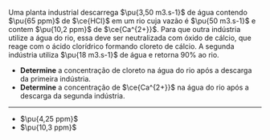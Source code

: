 Uma planta industrial descarrega $\pu{3,50 m3.s-1}$ de água contendo $\pu{65 ppm}$ de $\ce{HCl}$ em um rio cuja vazão é $\pu{50 m3.s-1}$ e contem $\pu{10,2 ppm}$ de $\ce{Ca^{2+}}$. Para que outra indústria utilize a água do rio, essa deve ser neutralizada com óxido de cálcio, que reage com o ácido clorídrico formando cloreto de cálcio. A segunda indústria utiliza $\pu{18 m3.s-1}$ de água e retorna $90\%$ ao rio.

- **Determine** a concentração de cloreto na água do rio após a descarga da primeira indústria.
- **Determine** a concentração de $\ce{Ca^{2+}}$ na água do rio após a descarga da segunda indústria.

---
- $\pu{4,25 ppm}$
- $\pu{10,3 ppm}$
